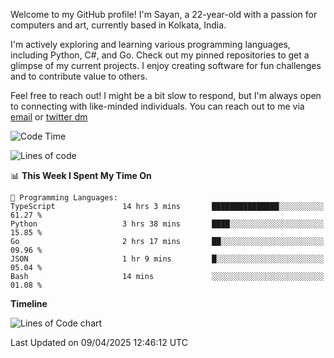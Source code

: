 Welcome to my GitHub profile! I'm Sayan, a 22-year-old with a passion for computers and art, currently based in Kolkata, India.

I'm actively exploring and learning various programming languages, including Python, C#, and Go. Check out my pinned repositories to get a glimpse of my current projects. I enjoy creating software for fun challenges and to contribute value to others.

Feel free to reach out! I might be a bit slow to respond, but I'm always open to connecting with like-minded individuals. You can reach out to me via [email](mailto:me@sayanbiswas.in) or [twitter dm](https://twitter.com/TheDankDel)

<!--START_SECTION:waka-->
![Code Time](http://img.shields.io/badge/Code%20Time-2%2C183%20hrs%2015%20mins-blue)

![Lines of code](https://img.shields.io/badge/From%20Hello%20World%20I%27ve%20Written-7.8%20million%20lines%20of%20code-blue)

📊 **This Week I Spent My Time On** 

```text
💬 Programming Languages: 
TypeScript               14 hrs 3 mins       ███████████████░░░░░░░░░░   61.27 % 
Python                   3 hrs 38 mins       ████░░░░░░░░░░░░░░░░░░░░░   15.85 % 
Go                       2 hrs 17 mins       ██░░░░░░░░░░░░░░░░░░░░░░░   09.96 % 
JSON                     1 hr 9 mins         █░░░░░░░░░░░░░░░░░░░░░░░░   05.04 % 
Bash                     14 mins             ░░░░░░░░░░░░░░░░░░░░░░░░░   01.08 % 
```

**Timeline**

![Lines of Code chart](https://raw.githubusercontent.com/Dank-del/Dank-del/main/assets/bar_graph.png)


 Last Updated on 09/04/2025 12:46:12 UTC
<!--END_SECTION:waka-->
